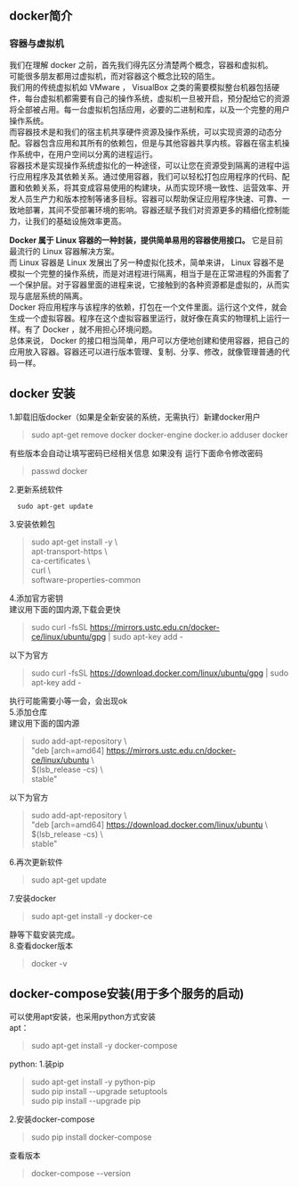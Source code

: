 ## docker简介
### 容器与虚拟机
我们在理解 docker 之前，首先我们得先区分清楚两个概念，容器和虚拟机。  
可能很多朋友都用过虚拟机，而对容器这个概念比较的陌生。  
我们用的传统虚拟机如 VMware ， VisualBox 之类的需要模拟整台机器包括硬件，每台虚拟机都需要有自己的操作系统，虚拟机一旦被开启，预分配给它的资源将全部被占用。每一台虚拟机包括应用，必要的二进制和库，以及一个完整的用户操作系统。  
而容器技术是和我们的宿主机共享硬件资源及操作系统，可以实现资源的动态分配。容器包含应用和其所有的依赖包，但是与其他容器共享内核。容器在宿主机操作系统中，在用户空间以分离的进程运行。  
容器技术是实现操作系统虚拟化的一种途径，可以让您在资源受到隔离的进程中运行应用程序及其依赖关系。通过使用容器，我们可以轻松打包应用程序的代码、配置和依赖关系，将其变成容易使用的构建块，从而实现环境一致性、运营效率、开发人员生产力和版本控制等诸多目标。容器可以帮助保证应用程序快速、可靠、一致地部署，其间不受部署环境的影响。容器还赋予我们对资源更多的精细化控制能力，让我们的基础设施效率更高。  

__Docker 属于 Linux 容器的一种封装，提供简单易用的容器使用接口。__ 它是目前最流行的 Linux 容器解决方案。  
而 Linux 容器是 Linux 发展出了另一种虚拟化技术，简单来讲， Linux 容器不是模拟一个完整的操作系统，而是对进程进行隔离，相当于是在正常进程的外面套了一个保护层。对于容器里面的进程来说，它接触到的各种资源都是虚拟的，从而实现与底层系统的隔离。  
Docker 将应用程序与该程序的依赖，打包在一个文件里面。运行这个文件，就会生成一个虚拟容器。程序在这个虚拟容器里运行，就好像在真实的物理机上运行一样。有了 Docker ，就不用担心环境问题。  
总体来说， Docker 的接口相当简单，用户可以方便地创建和使用容器，把自己的应用放入容器。容器还可以进行版本管理、复制、分享、修改，就像管理普通的代码一样。  
## docker 安装
1.卸载旧版docker（如果是全新安装的系统，无需执行）新建docker用户
  >sudo apt-get remove docker docker-engine docker.io
  >adduser docker
  
  有些版本会自动让填写密码已经相关信息 如果没有 运行下面命令修改密码  
  >passwd docker
  
2.更新系统软件  
```
  sudo apt-get update
```
  
3.安装依赖包  
> sudo apt-get install -y \\  
    apt-transport-https \\  
    ca-certificates \\  
    curl \\  
    software-properties-common  
    
4.添加官方密钥  
  建议用下面的国内源,下载会更快  
  > sudo curl -fsSL https://mirrors.ustc.edu.cn/docker-ce/linux/ubuntu/gpg | sudo apt-key add -
  
  以下为官方
  > sudo curl -fsSL https://download.docker.com/linux/ubuntu/gpg | sudo apt-key add -
  
  执行可能需要小等一会，会出现ok  
5.添加仓库  
   建议用下面的国内源  
   > sudo add-apt-repository \\  
   "deb [arch=amd64] https://mirrors.ustc.edu.cn/docker-ce/linux/ubuntu \\  
   $(lsb_release -cs) \\  
   stable"
   
   以下为官方
  > sudo add-apt-repository \\  
   "deb [arch=amd64] https://download.docker.com/linux/ubuntu \\  
   $(lsb_release -cs) \\  
   stable"  
   
6.再次更新软件  
  >sudo apt-get update  

7.安装docker  
  >sudo apt-get install -y docker-ce  
  
  静等下载安装完成。  
8.查看docker版本  
  >docker -v  

## docker-compose安装(用于多个服务的启动)  
可以使用apt安装，也采用python方式安装  
apt：
>sudo apt-get install -y docker-compose

python:
1.装pip
  >sudo apt-get install -y python-pip  
  sudo pip install --upgrade setuptools  
  sudo pip install --upgrade pip  

2.安装docker-compose  
  >sudo pip install docker-compose  
  
查看版本  
  >docker-compose --version  
  
  
  
  
  
  
  
  
  
